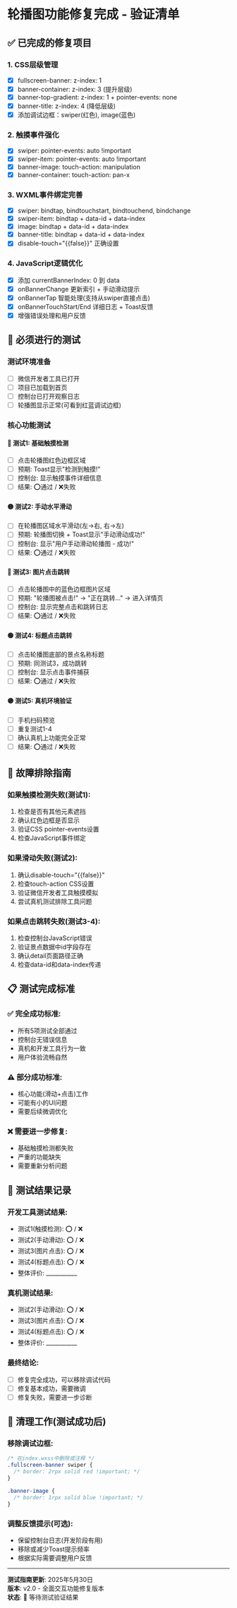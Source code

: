# 轮播图功能修复完成 - 验证清单

## ✅ 已完成的修复项目

### 1. CSS层级管理
- [x] fullscreen-banner: z-index: 1
- [x] banner-container: z-index: 3 (提升层级)
- [x] banner-top-gradient: z-index: 1 + pointer-events: none
- [x] banner-title: z-index: 4 (降低层级)
- [x] 添加调试边框：swiper(红色), image(蓝色)

### 2. 触摸事件强化
- [x] swiper: pointer-events: auto !important
- [x] swiper-item: pointer-events: auto !important  
- [x] banner-image: touch-action: manipulation
- [x] banner-container: touch-action: pan-x

### 3. WXML事件绑定完善
- [x] swiper: bindtap, bindtouchstart, bindtouchend, bindchange
- [x] swiper-item: bindtap + data-id + data-index
- [x] image: bindtap + data-id + data-index
- [x] banner-title: bindtap + data-id + data-index
- [x] disable-touch="{{false}}" 正确设置

### 4. JavaScript逻辑优化
- [x] 添加 currentBannerIndex: 0 到 data
- [x] onBannerChange 更新索引 + 手动滑动提示
- [x] onBannerTap 智能处理(支持从swiper直接点击)
- [x] onBannerTouchStart/End 详细日志 + Toast反馈
- [x] 增强错误处理和用户反馈

## 🧪 必须进行的测试

### 测试环境准备
- [ ] 微信开发者工具已打开
- [ ] 项目已加载到首页
- [ ] 控制台已打开观察日志
- [ ] 轮播图显示正常(可看到红蓝调试边框)

### 核心功能测试

#### 🔴 测试1: 基础触摸检测
- [ ] 点击轮播图红色边框区域
- [ ] 预期: Toast显示"检测到触摸!"
- [ ] 控制台: 显示触摸事件详细信息
- [ ] 结果: ⭕通过 / ❌失败

#### 🟡 测试2: 手动水平滑动
- [ ] 在轮播图区域水平滑动(左→右, 右→左)
- [ ] 预期: 轮播图切换 + Toast显示"手动滑动成功!"
- [ ] 控制台: 显示"用户手动滑动轮播图 - 成功!"
- [ ] 结果: ⭕通过 / ❌失败

#### 🔵 测试3: 图片点击跳转
- [ ] 点击轮播图中的蓝色边框图片区域
- [ ] 预期: "轮播图被点击!" → "正在跳转..." → 进入详情页
- [ ] 控制台: 显示完整点击和跳转日志
- [ ] 结果: ⭕通过 / ❌失败

#### 🟢 测试4: 标题点击跳转  
- [ ] 点击轮播图底部的景点名称标题
- [ ] 预期: 同测试3，成功跳转
- [ ] 控制台: 显示点击事件捕获
- [ ] 结果: ⭕通过 / ❌失败

#### 🟣 测试5: 真机环境验证
- [ ] 手机扫码预览
- [ ] 重复测试1-4
- [ ] 确认真机上功能完全正常
- [ ] 结果: ⭕通过 / ❌失败

## 🐛 故障排除指南

### 如果触摸检测失败(测试1):
1. 检查是否有其他元素遮挡
2. 确认红色边框是否显示
3. 验证CSS pointer-events设置
4. 检查JavaScript事件绑定

### 如果滑动失败(测试2):
1. 确认disable-touch="{{false}}"
2. 检查touch-action CSS设置
3. 验证微信开发者工具触摸模拟
4. 尝试真机测试排除工具问题

### 如果点击跳转失败(测试3-4):
1. 检查控制台JavaScript错误
2. 验证景点数据中id字段存在
3. 确认detail页面路径正确
4. 检查data-id和data-index传递

## 📋 测试完成标准

### ✅ 完全成功标准:
- 所有5项测试全部通过
- 控制台无错误信息
- 真机和开发工具行为一致
- 用户体验流畅自然

### ⚠️ 部分成功标准:
- 核心功能(滑动+点击)工作
- 可能有小的UI问题
- 需要后续微调优化

### ❌ 需要进一步修复:
- 基础触摸检测都失败
- 严重的功能缺失
- 需要重新分析问题

## 📝 测试结果记录

### 开发工具测试结果:
- 测试1(触摸检测): ⭕ / ❌
- 测试2(手动滑动): ⭕ / ❌  
- 测试3(图片点击): ⭕ / ❌
- 测试4(标题点击): ⭕ / ❌
- 整体评价: ___________

### 真机测试结果:
- 测试2(手动滑动): ⭕ / ❌
- 测试3(图片点击): ⭕ / ❌  
- 测试4(标题点击): ⭕ / ❌
- 整体评价: ___________

### 最终结论:
- [ ] 修复完全成功，可以移除调试代码
- [ ] 修复基本成功，需要微调
- [ ] 修复失败，需要进一步诊断

## 🧹 清理工作(测试成功后)

### 移除调试边框:
```css
/* 在index.wxss中删除或注释 */
.fullscreen-banner swiper {
  /* border: 2rpx solid red !important; */
}

.banner-image {  
  /* border: 1rpx solid blue !important; */
}
```

### 调整反馈提示(可选):
- 保留控制台日志(开发阶段有用)
- 移除或减少Toast提示频率
- 根据实际需要调整用户反馈

---

**测试指南更新**: 2025年5月30日  
**版本**: v2.0 - 全面交互功能修复版本  
**状态**: 🔄 等待测试验证结果
